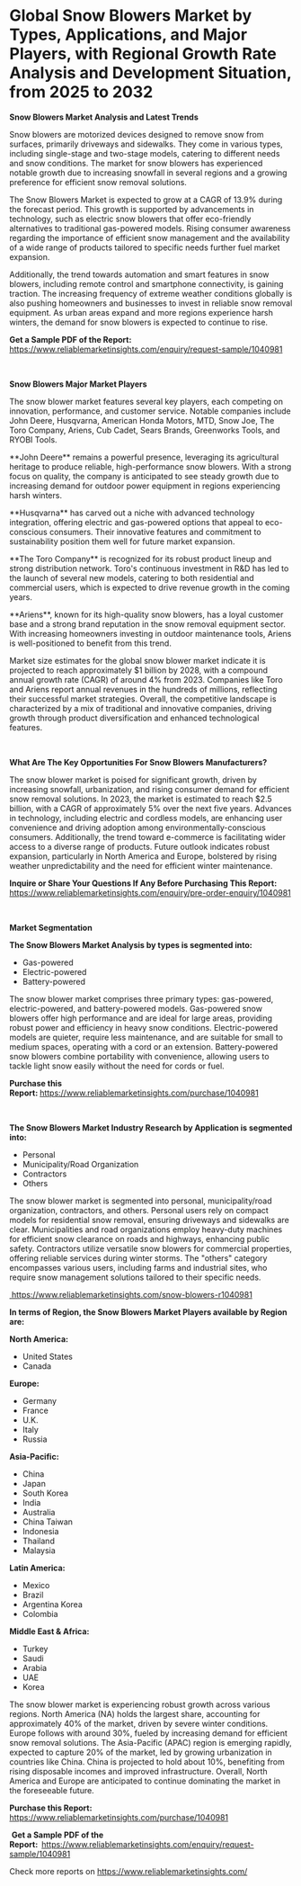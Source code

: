 <p><h1>Global Snow Blowers Market by Types, Applications, and Major Players, with Regional Growth Rate Analysis and Development Situation, from 2025 to 2032</h1></p><p><strong>Snow Blowers Market Analysis and Latest Trends</strong></p>
<p><p>Snow blowers are motorized devices designed to remove snow from surfaces, primarily driveways and sidewalks. They come in various types, including single-stage and two-stage models, catering to different needs and snow conditions. The market for snow blowers has experienced notable growth due to increasing snowfall in several regions and a growing preference for efficient snow removal solutions.</p><p>The Snow Blowers Market is expected to grow at a CAGR of 13.9% during the forecast period. This growth is supported by advancements in technology, such as electric snow blowers that offer eco-friendly alternatives to traditional gas-powered models. Rising consumer awareness regarding the importance of efficient snow management and the availability of a wide range of products tailored to specific needs further fuel market expansion. </p><p>Additionally, the trend towards automation and smart features in snow blowers, including remote control and smartphone connectivity, is gaining traction. The increasing frequency of extreme weather conditions globally is also pushing homeowners and businesses to invest in reliable snow removal equipment. As urban areas expand and more regions experience harsh winters, the demand for snow blowers is expected to continue to rise.</p></p>
<p><strong>Get a Sample PDF of the Report:&nbsp;</strong> <a href="https://www.reliablemarketinsights.com/enquiry/request-sample/1040981?utm_campaign=1894&utm_medium=2&utm_source=Github&utm_content=ia&utm_term=20022025&utm_id=snow-blowers">https://www.reliablemarketinsights.com/enquiry/request-sample/1040981</a></p>
<p>&nbsp;</p>
<p><strong>Snow Blowers Major Market Players</strong></p>
<p><p>The snow blower market features several key players, each competing on innovation, performance, and customer service. Notable companies include John Deere, Husqvarna, American Honda Motors, MTD, Snow Joe, The Toro Company, Ariens, Cub Cadet, Sears Brands, Greenworks Tools, and RYOBI Tools.</p><p>**John Deere** remains a powerful presence, leveraging its agricultural heritage to produce reliable, high-performance snow blowers. With a strong focus on quality, the company is anticipated to see steady growth due to increasing demand for outdoor power equipment in regions experiencing harsh winters.</p><p>**Husqvarna** has carved out a niche with advanced technology integration, offering electric and gas-powered options that appeal to eco-conscious consumers. Their innovative features and commitment to sustainability position them well for future market expansion.</p><p>**The Toro Company** is recognized for its robust product lineup and strong distribution network. Toro's continuous investment in R&D has led to the launch of several new models, catering to both residential and commercial users, which is expected to drive revenue growth in the coming years.</p><p>**Ariens**, known for its high-quality snow blowers, has a loyal customer base and a strong brand reputation in the snow removal equipment sector. With increasing homeowners investing in outdoor maintenance tools, Ariens is well-positioned to benefit from this trend.</p><p>Market size estimates for the global snow blower market indicate it is projected to reach approximately $1 billion by 2028, with a compound annual growth rate (CAGR) of around 4% from 2023. Companies like Toro and Ariens report annual revenues in the hundreds of millions, reflecting their successful market strategies. Overall, the competitive landscape is characterized by a mix of traditional and innovative companies, driving growth through product diversification and enhanced technological features.</p></p>
<p>&nbsp;</p>
<p><strong>What Are The Key Opportunities For Snow Blowers Manufacturers?</strong></p>
<p><p>The snow blower market is poised for significant growth, driven by increasing snowfall, urbanization, and rising consumer demand for efficient snow removal solutions. In 2023, the market is estimated to reach $2.5 billion, with a CAGR of approximately 5% over the next five years. Advances in technology, including electric and cordless models, are enhancing user convenience and driving adoption among environmentally-conscious consumers. Additionally, the trend toward e-commerce is facilitating wider access to a diverse range of products. Future outlook indicates robust expansion, particularly in North America and Europe, bolstered by rising weather unpredictability and the need for efficient winter maintenance.</p></p>
<p><strong>Inquire or Share Your Questions If Any Before Purchasing This Report:</strong> <a href="https://www.reliablemarketinsights.com/enquiry/pre-order-enquiry/1040981?utm_campaign=1894&utm_medium=2&utm_source=Github&utm_content=ia&utm_term=20022025&utm_id=snow-blowers">https://www.reliablemarketinsights.com/enquiry/pre-order-enquiry/1040981</a></p>
<p>&nbsp;</p>
<p><strong>Market Segmentation</strong></p>
<p><strong>The Snow Blowers Market Analysis by types is segmented into:</strong></p>
<p><ul><li>Gas-powered</li><li>Electric-powered</li><li>Battery-powered</li></ul></p>
<p><p>The snow blower market comprises three primary types: gas-powered, electric-powered, and battery-powered models. Gas-powered snow blowers offer high performance and are ideal for large areas, providing robust power and efficiency in heavy snow conditions. Electric-powered models are quieter, require less maintenance, and are suitable for small to medium spaces, operating with a cord or an extension. Battery-powered snow blowers combine portability with convenience, allowing users to tackle light snow easily without the need for cords or fuel.</p></p>
<p><strong>Purchase this Report:&nbsp;</strong><a href="https://www.reliablemarketinsights.com/purchase/1040981?utm_campaign=1894&utm_medium=2&utm_source=Github&utm_content=ia&utm_term=20022025&utm_id=snow-blowers">https://www.reliablemarketinsights.com/purchase/1040981</a></p>
<p>&nbsp;</p>
<p><strong>The Snow Blowers Market Industry Research by Application is segmented into:</strong></p>
<p><ul><li>Personal</li><li>Municipality/Road Organization</li><li>Contractors</li><li>Others</li></ul></p>
<p><p>The snow blower market is segmented into personal, municipality/road organization, contractors, and others. Personal users rely on compact models for residential snow removal, ensuring driveways and sidewalks are clear. Municipalities and road organizations employ heavy-duty machines for efficient snow clearance on roads and highways, enhancing public safety. Contractors utilize versatile snow blowers for commercial properties, offering reliable services during winter storms. The "others" category encompasses various users, including farms and industrial sites, who require snow management solutions tailored to their specific needs.</p></p>
<p><a href="https://www.reliablemarketinsights.com/snow-blowers-r1040981?utm_campaign=1894&utm_medium=2&utm_source=Github&utm_content=ia&utm_term=20022025&utm_id=snow-blowers">&nbsp;https://www.reliablemarketinsights.com/snow-blowers-r1040981</a></p>
<p><strong>In terms of Region, the Snow Blowers Market Players available by Region are:</strong></p>
<p>
    <p> <strong> North America: </strong>
        <ul>
            <li>United States</li>
            <li>Canada</li>
        </ul>
        </p> 
    <p> <strong> Europe: </strong>
        <ul>
            <li>Germany</li>
            <li>France</li>
            <li>U.K.</li>
            <li>Italy</li>
            <li>Russia</li>
        </ul>
        </p> 
    <p> <strong> Asia-Pacific: </strong>
        <ul>
            <li>China</li>
            <li>Japan</li>
            <li>South Korea</li>
            <li>India</li>
            <li>Australia</li>
            <li>China Taiwan</li>
            <li>Indonesia</li>
            <li>Thailand</li>
            <li>Malaysia</li>
        </ul>
        </p> 
    <p> <strong> Latin America: </strong>
        <ul>
            <li>Mexico</li>
            <li>Brazil</li>
            <li>Argentina Korea</li>
            <li>Colombia</li>
        </ul>
        </p> 
    <p> <strong> Middle East & Africa: </strong>
        <ul>
            <li>Turkey</li>
            <li>Saudi</li>
            <li>Arabia</li>
            <li>UAE</li>
            <li>Korea</li>
        </ul>
    </p>
    </p>
<p><p>The snow blower market is experiencing robust growth across various regions. North America (NA) holds the largest share, accounting for approximately 40% of the market, driven by severe winter conditions. Europe follows with around 30%, fueled by increasing demand for efficient snow removal solutions. The Asia-Pacific (APAC) region is emerging rapidly, expected to capture 20% of the market, led by growing urbanization in countries like China. China is projected to hold about 10%, benefiting from rising disposable incomes and improved infrastructure. Overall, North America and Europe are anticipated to continue dominating the market in the foreseeable future.</p></p>
<p><strong>Purchase this Report: </strong><a href="https://www.reliablemarketinsights.com/purchase/1040981?utm_campaign=1894&utm_medium=2&utm_source=Github&utm_content=ia&utm_term=20022025&utm_id=snow-blowers">https://www.reliablemarketinsights.com/purchase/1040981</a></p>
<p>&nbsp;<strong>Get a Sample PDF of the Report:&nbsp;&nbsp;</strong><a href="https://www.reliablemarketinsights.com/enquiry/request-sample/1040981?utm_campaign=1894&utm_medium=2&utm_source=Github&utm_content=ia&utm_term=20022025&utm_id=snow-blowers">https://www.reliablemarketinsights.com/enquiry/request-sample/1040981</a></p>
<p><strong></strong></p>
<p>Check more reports on <a href="https://www.reliablemarketinsights.com/?utm_campaign=1894&utm_medium=2&utm_source=Github&utm_content=ia&utm_term=20022025&utm_id=snow-blowers">https://www.reliablemarketinsights.com/</a></p>